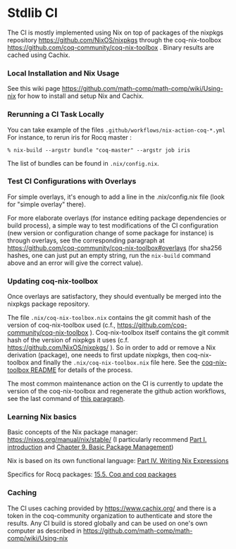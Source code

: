 # Stdlib CI

The CI is mostly implemented using Nix on top of packages of the
nixpkgs repository https://github.com/NixOS/nixpkgs through the
coq-nix-toolbox https://github.com/coq-community/coq-nix-toolbox .
Binary results are cached using Cachix.

### Local Installation and Nix Usage

See this wiki page
https://github.com/math-comp/math-comp/wiki/Using-nix for how to
install and setup Nix and Cachix.

### Rerunning a CI Task Locally

You can take example of the files `.github/workflows/nix-action-coq-*.yml`
For instance, to rerun iris for Rocq master :
```shell
% nix-build --argstr bundle "coq-master" --argstr job iris
```
The list of bundles can be found in `.nix/config.nix`.

### Test CI Configurations with Overlays

For simple overlays, it's enough to add a line in the .nix/config.nix
file (look for "simple overlay" there).

For more elaborate overlays (for instance editing package dependencies
or build process), a simple way to test modifications of the CI
configuration (new version or configuration change of some package for
instance) is through overlays, see the corresponding paragraph at
https://github.com/coq-community/coq-nix-toolbox#overlays (for sha256
hashes, one can just put an empty string, run the `nix-build` command
above and an error will give the correct value).

### Updating coq-nix-toolbox

Once overlays are satisfactory, they should eventually be merged into
the nixpkgs package repository.

The file `.nix/coq-nix-toolbox.nix` contains the git commit hash of
the version of coq-nix-toolbox used (c.f.,
https://github.com/coq-community/coq-nix-toolbox ). Coq-nix-toolbox
itself contains the git commit hash of the version of nixpkgs it uses
(c.f. https://github.com/NixOS/nixpkgs/ ). So in order to add or
remove a Nix derivation (package), one needs to first update nixpkgs,
then coq-nix-toolbox and finally the `.nix/coq-nix-toolbox.nix` file
here. See the [coq-nix-toolbox README](https://github.com/coq-community/coq-nix-toolbox#testing-coqpackages-updates-in-nixpkgs)
for details of the process.

The most common maintenance action on the CI is currently to update
the version of the coq-nix-toolbox and regenerate the github action
workflows, see the last command of [this
paragraph](https://github.com/coq-community/coq-nix-toolbox?tab=readme-ov-file#standalone).

### Learning Nix basics

Basic concepts of the Nix package manager:
https://nixos.org/manual/nix/stable/ (I particularly recommend
[Part I. introduction](https://nixos.org/manual/nix/stable/#chap-introduction) and
[Chapter 9. Basic Package Management](https://nixos.org/manual/nix/stable/#ch-basic-package-mgmt))

Nix is based on its own functional language:
[Part IV. Writing Nix Expressions](https://nixos.org/manual/nix/stable/#chap-writing-nix-expressions)

Specifics for Rocq packages: [15.5. Coq and coq packages](https://nixos.org/manual/nixpkgs/unstable/#sec-language-coq)

### Caching

The CI uses caching provided by https://www.cachix.org/ and there is a
token in the coq-community organization to authenticate and store the
results. Any CI build is stored globally and can be used on one's own
computer as described in
https://github.com/math-comp/math-comp/wiki/Using-nix
